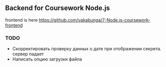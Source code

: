 ## Backend for Coursework Node.js

frontend is here https://github.com/vakabunga/7-Node.js-coursework-frontend

### TODO

- Скорректировать проверку данных о дате при отображении секрета. сервер падает
- Написать опцию загрузки файла
